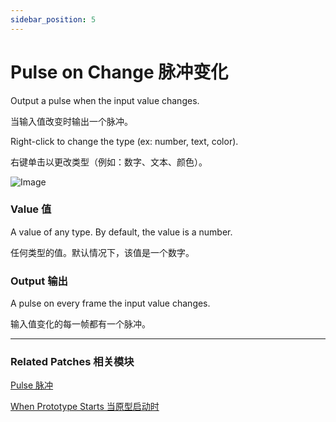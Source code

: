 ```yaml
---
sidebar_position: 5
---
```


# Pulse on Change 脉冲变化

Output a pulse when the input value changes.

当输入值改变时输出一个脉冲。

Right-click to change the type (ex: number, text, color).

右键单击以更改类型（例如：数字、文本、颜色）。

![Image](@site/static/img/docs/Utility/pulse-on-change.png)

### Value 值

A value of any type. By default, the value is a number.

任何类型的值。默认情况下，该值是一个数字。

### Output 输出

A pulse on every frame the input value changes.

输入值变化的每一帧都有一个脉冲。

------

### Related Patches 相关模块

[Pulse 脉冲](./Pulse.md)

[When Prototype Starts 当原型启动时](./When%20Prototype%20Starts.md)
